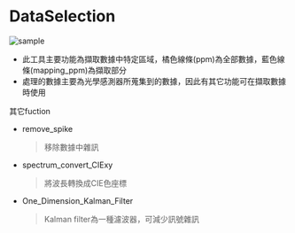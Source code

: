 # DataSelection

![sample](https://user-images.githubusercontent.com/23078442/160861135-b04ede6f-c7d5-4028-b81e-6332e172fc88.png)

* 此工具主要功能為擷取數據中特定區域，橘色線條(ppm)為全部數據，藍色線條(mapping_ppm)為擷取部分
* 處理的數據主要為光學感測器所蒐集到的數據，因此有其它功能可在擷取數據時使用

其它fuction
* remove_spike
    > 移除數據中雜訊
* spectrum_convert_CIExy
    > 將波長轉換成CIE色座標
* One_Dimension_Kalman_Filter
    > Kalman filter為一種濾波器，可減少訊號雜訊

